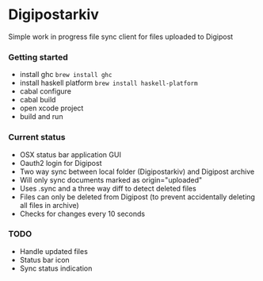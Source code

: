 # Digipostarkiv

Simple work in progress file sync client for files uploaded to Digipost

### Getting started

* install ghc	```brew install ghc```
* install haskell platform	```brew install haskell-platform```
* cabal configure
* cabal build
* open xcode project
* build and run

### Current status

* OSX status bar application GUI
* Oauth2 login for Digipost
* Two way sync between local folder (Digipostarkiv) and Digipost archive
* Will only sync documents marked as origin="uploaded"
* Uses .sync and a three way diff to detect deleted files
* Files can only be deleted from Digipost (to prevent accidentally deleting all files in archive)
* Checks for changes every 10 seconds

### TODO
* Handle updated files
* Status bar icon
* Sync status indication
